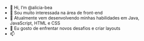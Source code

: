 - 👋 Hi, I’m @alicia-bea
- 👀 Sou muito interessada na área de front-end
- 🌱 Atualmente vem desenvolvendo minhas habilidades em Java, JavaScript, HTML e CSS
- 💞️ Eu gosto de enfrentar novos desafios e criar layouts
- 📫 

<!---
alicia-bea/alicia-bea is a ✨ special ✨ repository because its `README.md` (this file) appears on your GitHub profile.
You can click the Preview link to take a look at your changes.
--->
